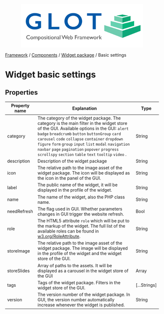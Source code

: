 <p align="center">
  <img src="../../assets/glot_logo_new.svg" width="400px" alt="glot: compositional web framework">
</p>

[Framework](../framework.md) / [Components](../components.md) / [Widget package](widget-packages.md) / Basic settings

# Widget basic settings

## Properties

| Property name | Explanation                                                                                                                                                                                                                                                                                                                                                                                                             | Type         |
| ------------- | ----------------------------------------------------------------------------------------------------------------------------------------------------------------------------------------------------------------------------------------------------------------------------------------------------------------------------------------------------------------------------------------------------------------------- | ------------ |
| category      | The category of the widget package. The category is the main filter in the widget store of the GUI. Available options in the GUI: `alert` `badge` `breadcrumb` `button` `buttonGroup` `card` `carousel` `code` `collapse` `container` `dropdown` `figure` `form` `group` `input` `list` `modal` `navigation` `navbar` `page` `pagination` `popover` `progress` `scrollspy` `section` `table` `text` `tooltip` `video` . | String       |
| description   | Description of the widget package                                                                                                                                                                                                                                                                                                                                                                                       | String       |
| icon          | The relative path to the image asset of the widget package. The icon will be displayed as the icon in the panel of the GUI.                                                                                                                                                                                                                                                                                             | String       |
| label         | The public name of the widget, it will be displayed in the profile of the widget.                                                                                                                                                                                                                                                                                                                                       | String       |
| name          | The name of the widget, also the PHP class name.                                                                                                                                                                                                                                                                                                                                                                        | String       |
| needRefresh   | The flag used in GUI. Whether parameters changes in GUI trigger the website refresh.                                                                                                                                                                                                                                                                                                                                    | Bool         |  | publishedTime | Published time in GUI. | String |
| role          | The HTML5 attribute `role` which will be put to the markup of the widget. The full list of the available roles can be found in [w3.org/RoleAttribute](https://www.w3.org/WAI/PF/HTML/wiki/RoleAttribute).                                                                                                                                                                                                               | String       |
| storeImage    | The relative path to the image asset of the widget package. The image will be displayed in the profile of the widget and the widget store of the GUI.                                                                                                                                                                                                                                                                   | String       |
| storeSlides   | Array of paths to the assets. It will be displayed as a carousel in the widget store of the GUI                                                                                                                                                                                                                                                                                                                         | Array        |
| tags          | Tags of the widget package. Filters in the widget store of the GUI.                                                                                                                                                                                                                                                                                                                                                     | [...Strings] |
| version       | The version number of the widget package. In GUI, the version number automatically increase whenever the widget is published.                                                                                                                                                                                                                                                                                           | String       |
